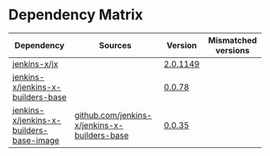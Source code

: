 # Dependency Matrix

Dependency | Sources | Version | Mismatched versions
---------- | ------- | ------- | -------------------
[jenkins-x/jx](https://github.com/jenkins-x/jx) |  | [2.0.1149](https://github.com/jenkins-x/jx/releases/tag/v2.0.1149) | 
[jenkins-x/jenkins-x-builders-base](https://github.com/jenkins-x/jenkins-x-builders-base) |  | [0.0.78](https://github.com/jenkins-x/jenkins-x-builders-base/releases/tag/v0.0.78) | 
[jenkins-x/jenkins-x-builders-base-image](https://github.com/jenkins-x/jenkins-x-builders-base-image) | [github.com/jenkins-x/jenkins-x-builders-base](https://github.com/jenkins-x/jenkins-x-builders-base) | [0.0.35]() | 
